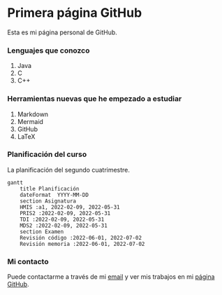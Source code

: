 # Primera página GitHub

Esta es mi página personal de GitHub.

### Lenguajes que conozco

1. Java
2. C
3. C++

### Herramientas nuevas que he empezado a estudiar

1. Markdown
2. Mermaid
3. GitHub
4. LaTeX

### Planificación del curso

La planificación del segundo cuatrimestre.

```mermaid
gantt
    title Planificación
    dateFormat  YYYY-MM-DD
    section Asignatura
    HMIS :a1, 2022-02-09, 2022-05-31
    PRIS2 :2022-02-09, 2022-05-31
    TDI :2022-02-09, 2022-05-31
    MDS2 :2022-02-09, 2022-05-31
    section Examen
    Revisión código :2022-06-01, 2022-07-02
    Revisión memoria :2022-06-01, 2022-07-02
```        

### Mi contacto

Puede contactarme a través de mi [email](rrs999@inlumine.ual.es) y ver mis trabajos en mi [página GitHub](https://github.com/rk400).
